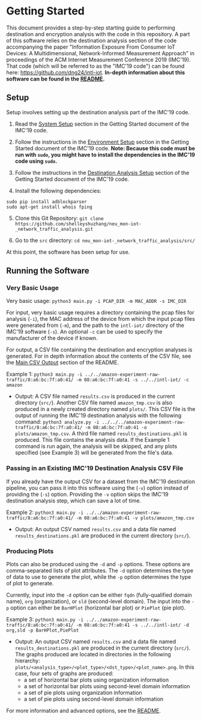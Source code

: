 # Getting Started

This document provides a step-by-step starting guide to performing destination and encryption analysis with the code in this repository. A part of this software relies on the destination analysis section of the code accompanying the paper "Information Exposure From Consumer IoT Devices: A Multidimensional, Network-Informed Measurement Approach" in proceedings of the ACM Internet Measurement Conference 2019 (IMC'19). That code (which will be referred to as the "IMC'19 code") can be found here: https://github.com/dng24/intl-iot. **In-depth information about this software can be found in the [README](README.md).**

## Setup

Setup involves setting up the destination analysis part of the IMC'19 code.

1) Read the [System Setup](https://github.com/dng24/intl-iot/blob/master/Getting_Started.md#system-setup) section in the Getting Started document of the IMC'19 code.

2) Follow the instructions in the [Environment Setup](https://github.com/dng24/intl-iot/blob/master/Getting_Started.md#environment-setup) section in the Getting Started document of the IMC'19 code. **Note: Because this code must be run with `sudo`, you might have to install the dependencies in the IMC'19 code using `sudo`.**

3) Follow the instructions in the [Destination Analysis Setup](https://github.com/dng24/intl-iot/blob/master/Getting_Started.md#setup) section of the Getting Started document of the IMC'19 code.

4) Install the following dependencies:

```
sudo pip install adblockparser
sudo apt-get install whois fping
```

5) Clone this Git Repository: `git clone https://github.com/shelleyshuzhang/neu_mon-iot-_network_traffic_analysis.git`

6) Go to the `src` directory: `cd neu_mon-iot-_network_traffic_analysis/src/`

At this point, the software has been setup for use.

## Running the Software

### Very Basic Usage

Very basic usage: `python3 main.py -i PCAP_DIR -m MAC_ADDR -s IMC_DIR`

For input, very basic usage requires a directory containing the pcap files for analysis (`-i`), the MAC address of the device from which the input pcap files were generated from (`-m`), and the path to the `intl-iot/` directory of the IMC'19 software (`-s`). An optional `-c` can be used to specify the manufacturer of the device if known.

For output, a CSV file containing the destination and encryption analyses is generated. For in depth information about the contents of the CSV file, see the [Main CSV Output](README.md#main-csv-output) section of the README.

Example 1: `python3 main.py -i ../../amazon-experiment-raw-traffic/8:a6:bc:7f:a0:41/ -m 08:a6:bc:7f:a0:41 -s ../../intl-iot/ -c amazon`

- Output: A CSV file named `results.csv` is produced in the current directory (`src/`). Another CSV file named `amazon_tmp.csv` is also produced in a newly created directory named `plots/`. This CSV file is the output of running the IMC'19 destination analysis with the following command: `python3 analyze.py -i ../../../amazon-experiment-raw-traffic/8:a6:bc:7f:a0:41/ -m 08:a6:bc:7f:a0:41 -o plots/amazon_tmp.csv`. A third file named `results_destinations.pkl` is produced. This file contains the analysis data. If the Example 1 command is run again, the analysis will be skipped, and any plots specified (see Example 3) will be generated from the file's data.

### Passing in an Existing IMC'19 Destination Analysis CSV File

If you already have the output CSV for a dataset from the IMC'19 destination pipeline, you can pass it into this software using the (`-v`) option instead of providing the (`-s`) option. Providing the `-v` option skips the IMC'19 destination analysis step, which can save a lot of time.

Example 2: `python3 main.py -i ../../amazon-experiment-raw-traffic/8:a6:bc:7f:a0:41/ -m 08:a6:bc:7f:a0:41 -v plots/amazon_tmp.csv`

- Output: An output CSV named `results.csv` and a data file named `results_destinations.pkl` are produced in the current directory (`src/`).
 
### Producing Plots

Plots can also be produced using the `-d` and `-p` options. These options are comma-separated lists of plot attributes. The `-d` option determines the type of data to use to generate the plot, while the `-p` option determines the type of plot to generate.

Currently, input into the `-d` option can be either `fqdn` (fully-qualified domain name), `org` (organization), or `sld` (second-level domain). The input into the `-p` option can either be `BarHPlot` (horizontal bar plot) or `PiePlot` (pie plot).

Example 3: `python3 main.py -i ../../amazon-experiment-raw-traffic/8:a6:bc:7f:a0:41/ -m 08:a6:bc:7f:a0:41 -s ../../intl-iot/ -d org,sld -p BarHPlot,PiePlot`

- Output: An output CSV named `results.csv` and a data file named `results_destinations.pkl` are produced in the current directory (`src/`). The graphs produced are located in directories in the following hierarchy: `plots/<analysis_type>/<plot_type>/<dst_type>/<plot_name>.png`. In this case, four sets of graphs are produced:
  - a set of horizontal bar plots using organization information
  - a set of horizontal bar plots using second-level domain information
  - a set of pie plots using organization information
  - a set of pie plots using second-level domain information

For more information and advanced options, see the [README](README.md).

